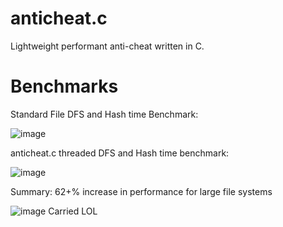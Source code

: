 # anticheat.c
Lightweight performant anti-cheat written in C.

# Benchmarks

Standard File DFS and Hash time Benchmark:

![image](https://github.com/PoromKamal/anticheat.c/assets/62628923/9b0e464d-7c94-4906-b8e0-b9d7d6c3ee60)

anticheat.c threaded DFS and Hash time benchmark:

![image](https://github.com/PoromKamal/anticheat.c/assets/62628923/05a8e79b-e232-48bd-9e5a-04638691832d)

Summary:
62+% increase in performance for large file systems

![image](https://github.com/PoromKamal/anticheat.c/assets/62628923/aca42a91-137c-4b5b-8661-56124cc34c32)
Carried LOL
